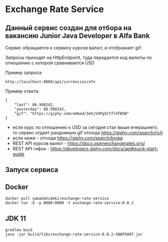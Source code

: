 # Exchange Rate Service

## Данный сервис создан для отбора на вакансию Junior Java Developer в Alfa Bank

Сервис обращается к сервису курсов валют, и отображает gif:

Запросы приходят на HttpEndpoint, туда передается код валюты по отношению с которой сравнивается USD

Пример запроса:

```
http://localhost:8080/api/currencies/afn
```

Пример ответа:

```
{
    "last": 88.998242,
    "yesterday": 88.998242,
    "gif": "https://giphy.com/embed/3ohjV4PgSCtflVFBXW"
}
```

- если курс по отношению к USD за сегодня стал выше вчерашнего, то сервис отдает рандомную gif отсюда https://giphy.com/search/rich
- если ниже - отсюда https://giphy.com/search/broke
- REST API курсов валют - https://docs.openexchangerates.org/
- REST API гифок - https://developers.giphy.com/docs/api#quick-start-guide

## Запуск сервиса

## Docker

```
docker pull yamadahideki/exchange-rate-service
docker run -d -p 8080:8080 -t exchange-rate-service:0.0.2
```

## JDK 11
```
gradlew buid
java -jar build/libs/exchange-rate-service-0.0.2-SNAPSHOT.jar
```
